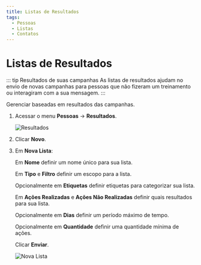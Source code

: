```yaml
---
title: Listas de Resultados
tags:
  - Pessoas
  - Listas
  - Contatos
---
```

# Listas de Resultados

::: tip Resultados de suas campanhas
As listas de resultados ajudam no envio de novas campanhas para pessoas que não fizeram um treinamento ou interagiram com a sua mensagem.
:::

Gerenciar baseadas em resultados das campanhas.


1. Acessar o menu **Pessoas** -> **Resultados**.

   ![Resultados](https://cdn.phishx.io/phishx-docs/images/phishx_lists_results_01.webp)

2. Clicar **Novo**.

3. Em **Nova Lista**:

   Em **Nome** definir um nome único para sua lista.

   Em **Tipo** e **Filtro** definir um escopo para a lista.

   Opcionalmente em **Etiquetas** definir etiquetas para categorizar sua lista.

   Em **Ações Realizadas** e **Ações Não Realizadas** definir quais resultados para sua lista.

   Opcionalmente em **Dias** definir um período máximo de tempo.

   Opcionalmente em **Quantidade** definir uma quantidade mínima de ações.

   Clicar **Enviar**.

   ![Nova Lista](https://cdn.phishx.io/phishx-docs/images/phishx_lists_results_02.webp)
